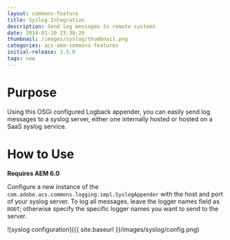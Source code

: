 ```yaml
---
layout: commons-feature
title: Syslog Integration
description: Send log messages to remote systems
date: 2014-01-10 23:39:29
thumbnail: /images/syslog/thumbnail.png
categories: acs-aem-commons features
initial-release: 1.5.0
tags: new
---
```


# Purpose

Using this OSGi configured Logback appender, you can easily send log messages to a syslog server, either one internally hosted or hosted on a SaaS syslog service.

# How to Use

**Requires AEM 6.0**

Configure a new instance of the `com.adobe.acs.commons.logging.impl.SyslogAppender` with the host and port of your syslog server. To log all messages, leave the logger names field as `ROOT`; otherwise specify the specific logger names you want to send to the server.

![syslog configuration]({{ site.baseurl }}/images/syslog/config.png)
